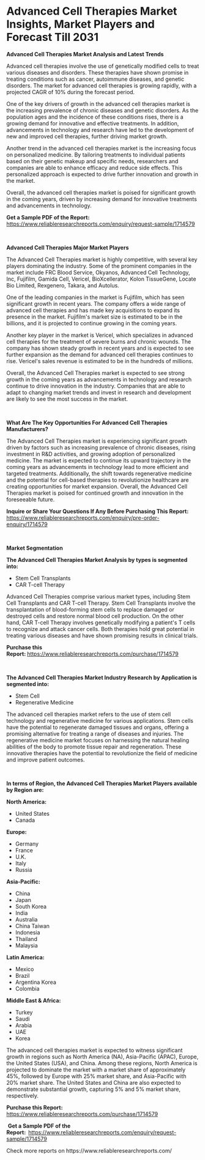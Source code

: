 <p><h1>Advanced Cell Therapies Market Insights, Market Players and Forecast Till 2031</h1></p><p><strong>Advanced Cell Therapies Market Analysis and Latest Trends</strong></p>
<p><p>Advanced cell therapies involve the use of genetically modified cells to treat various diseases and disorders. These therapies have shown promise in treating conditions such as cancer, autoimmune diseases, and genetic disorders. The market for advanced cell therapies is growing rapidly, with a projected CAGR of 10% during the forecast period.</p><p>One of the key drivers of growth in the advanced cell therapies market is the increasing prevalence of chronic diseases and genetic disorders. As the population ages and the incidence of these conditions rises, there is a growing demand for innovative and effective treatments. In addition, advancements in technology and research have led to the development of new and improved cell therapies, further driving market growth.</p><p>Another trend in the advanced cell therapies market is the increasing focus on personalized medicine. By tailoring treatments to individual patients based on their genetic makeup and specific needs, researchers and companies are able to enhance efficacy and reduce side effects. This personalized approach is expected to drive further innovation and growth in the market.</p><p>Overall, the advanced cell therapies market is poised for significant growth in the coming years, driven by increasing demand for innovative treatments and advancements in technology.</p></p>
<p><strong>Get a Sample PDF of the Report:&nbsp;</strong> <a href="https://www.reliableresearchreports.com/enquiry/request-sample/1714579">https://www.reliableresearchreports.com/enquiry/request-sample/1714579</a></p>
<p>&nbsp;</p>
<p><strong>Advanced Cell Therapies Major Market Players</strong></p>
<p><p>The Advanced Cell Therapies market is highly competitive, with several key players dominating the industry. Some of the prominent companies in the market include FRC Blood Service, Okyanos, Advanced Cell Technology, Inc, Fujifilm, Gamida Cell, Vericel, BioXcellerator, Kolon TissueGene, Locate Bio Limited, Rexgenero, Takara, and Autolus.</p><p>One of the leading companies in the market is Fujifilm, which has seen significant growth in recent years. The company offers a wide range of advanced cell therapies and has made key acquisitions to expand its presence in the market. Fujifilm's market size is estimated to be in the billions, and it is projected to continue growing in the coming years.</p><p>Another key player in the market is Vericel, which specializes in advanced cell therapies for the treatment of severe burns and chronic wounds. The company has shown steady growth in recent years and is expected to see further expansion as the demand for advanced cell therapies continues to rise. Vericel's sales revenue is estimated to be in the hundreds of millions.</p><p>Overall, the Advanced Cell Therapies market is expected to see strong growth in the coming years as advancements in technology and research continue to drive innovation in the industry. Companies that are able to adapt to changing market trends and invest in research and development are likely to see the most success in the market.</p></p>
<p>&nbsp;</p>
<p><strong>What Are The Key Opportunities For Advanced Cell Therapies Manufacturers?</strong></p>
<p><p>The Advanced Cell Therapies market is experiencing significant growth driven by factors such as increasing prevalence of chronic diseases, rising investment in R&D activities, and growing adoption of personalized medicine. The market is expected to continue its upward trajectory in the coming years as advancements in technology lead to more efficient and targeted treatments. Additionally, the shift towards regenerative medicine and the potential for cell-based therapies to revolutionize healthcare are creating opportunities for market expansion. Overall, the Advanced Cell Therapies market is poised for continued growth and innovation in the foreseeable future.</p></p>
<p><strong>Inquire or Share Your Questions If Any Before Purchasing This Report:</strong> <a href="https://www.reliableresearchreports.com/enquiry/pre-order-enquiry/1714579">https://www.reliableresearchreports.com/enquiry/pre-order-enquiry/1714579</a></p>
<p>&nbsp;</p>
<p><strong>Market Segmentation</strong></p>
<p><strong>The Advanced Cell Therapies Market Analysis by types is segmented into:</strong></p>
<p><ul><li>Stem Cell Transplants</li><li>CAR T-cell Therapy</li></ul></p>
<p><p>Advanced Cell Therapies comprise various market types, including Stem Cell Transplants and CAR T-cell Therapy. Stem Cell Transplants involve the transplantation of blood-forming stem cells to replace damaged or destroyed cells and restore normal blood cell production. On the other hand, CAR T-cell Therapy involves genetically modifying a patient's T cells to recognize and attack cancer cells. Both therapies hold great potential in treating various diseases and have shown promising results in clinical trials.</p></p>
<p><strong>Purchase this Report:&nbsp;</strong><a href="https://www.reliableresearchreports.com/purchase/1714579">https://www.reliableresearchreports.com/purchase/1714579</a></p>
<p>&nbsp;</p>
<p><strong>The Advanced Cell Therapies Market Industry Research by Application is segmented into:</strong></p>
<p><ul><li>Stem Cell</li><li>Regenerative Medicine</li></ul></p>
<p><p>The advanced cell therapies market refers to the use of stem cell technology and regenerative medicine for various applications. Stem cells have the potential to regenerate damaged tissues and organs, offering a promising alternative for treating a range of diseases and injuries. The regenerative medicine market focuses on harnessing the natural healing abilities of the body to promote tissue repair and regeneration. These innovative therapies have the potential to revolutionize the field of medicine and improve patient outcomes.</p></p>
<p>&nbsp;</p>
<p><strong>In terms of Region, the Advanced Cell Therapies Market Players available by Region are:</strong></p>
<p>
    <p> <strong> North America: </strong>
        <ul>
            <li>United States</li>
            <li>Canada</li>
        </ul>
        </p> 
    <p> <strong> Europe: </strong>
        <ul>
            <li>Germany</li>
            <li>France</li>
            <li>U.K.</li>
            <li>Italy</li>
            <li>Russia</li>
        </ul>
        </p> 
    <p> <strong> Asia-Pacific: </strong>
        <ul>
            <li>China</li>
            <li>Japan</li>
            <li>South Korea</li>
            <li>India</li>
            <li>Australia</li>
            <li>China Taiwan</li>
            <li>Indonesia</li>
            <li>Thailand</li>
            <li>Malaysia</li>
        </ul>
        </p> 
    <p> <strong> Latin America: </strong>
        <ul>
            <li>Mexico</li>
            <li>Brazil</li>
            <li>Argentina Korea</li>
            <li>Colombia</li>
        </ul>
        </p> 
    <p> <strong> Middle East & Africa: </strong>
        <ul>
            <li>Turkey</li>
            <li>Saudi</li>
            <li>Arabia</li>
            <li>UAE</li>
            <li>Korea</li>
        </ul>
    </p>
    </p>
<p><p>The advanced cell therapies market is expected to witness significant growth in regions such as North America (NA), Asia-Pacific (APAC), Europe, the United States (USA), and China. Among these regions, North America is projected to dominate the market with a market share of approximately 45%, followed by Europe with 25% market share, and Asia-Pacific with 20% market share. The United States and China are also expected to demonstrate substantial growth, capturing 5% and 5% market share, respectively.</p></p>
<p><strong>Purchase this Report: </strong><a href="https://www.reliableresearchreports.com/purchase/1714579">https://www.reliableresearchreports.com/purchase/1714579</a></p>
<p>&nbsp;<strong>Get a Sample PDF of the Report:&nbsp;&nbsp;</strong><a href="https://www.reliableresearchreports.com/enquiry/request-sample/1714579">https://www.reliableresearchreports.com/enquiry/request-sample/1714579</a></p>
<p><strong></strong></p>
<p>Check more reports on https://www.reliableresearchreports.com/</p>
